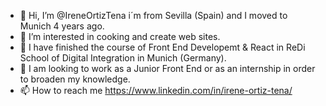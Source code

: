 - 👋 Hi, I’m @IreneOrtizTena i´m from Sevilla (Spain) and I moved to Munich 4 years ago.
- 👀 I’m interested in cooking and create web sites.
- 🌱 I have finished the course of Front End Developemt & React in ReDi School of Digital Integration in Munich (Germany).
- 💞️ I am looking to work as a Junior Front End or as an internship in order to broaden my knowledge.
- 📫 How to reach me https://www.linkedin.com/in/irene-ortiz-tena/


